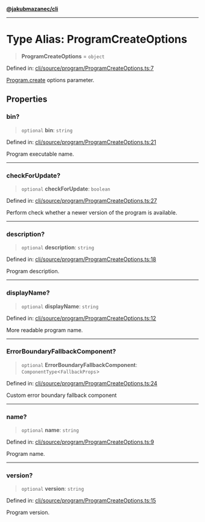 [**@jakubmazanec/cli**](../README.md)

---

# Type Alias: ProgramCreateOptions

> **ProgramCreateOptions** = `object`

Defined in:
[cli/source/program/ProgramCreateOptions.ts:7](https://github.com/jakubmazanec/tools/blob/6fe16df773d5da14c29261ea934e72b3f99fabb7/packages/cli/source/program/ProgramCreateOptions.ts#L7)

[Program.create](../classes/Program.md#create) options parameter.

## Properties

### bin?

> `optional` **bin**: `string`

Defined in:
[cli/source/program/ProgramCreateOptions.ts:21](https://github.com/jakubmazanec/tools/blob/6fe16df773d5da14c29261ea934e72b3f99fabb7/packages/cli/source/program/ProgramCreateOptions.ts#L21)

Program executable name.

---

### checkForUpdate?

> `optional` **checkForUpdate**: `boolean`

Defined in:
[cli/source/program/ProgramCreateOptions.ts:27](https://github.com/jakubmazanec/tools/blob/6fe16df773d5da14c29261ea934e72b3f99fabb7/packages/cli/source/program/ProgramCreateOptions.ts#L27)

Perform check whether a newer version of the program is available.

---

### description?

> `optional` **description**: `string`

Defined in:
[cli/source/program/ProgramCreateOptions.ts:18](https://github.com/jakubmazanec/tools/blob/6fe16df773d5da14c29261ea934e72b3f99fabb7/packages/cli/source/program/ProgramCreateOptions.ts#L18)

Program description.

---

### displayName?

> `optional` **displayName**: `string`

Defined in:
[cli/source/program/ProgramCreateOptions.ts:12](https://github.com/jakubmazanec/tools/blob/6fe16df773d5da14c29261ea934e72b3f99fabb7/packages/cli/source/program/ProgramCreateOptions.ts#L12)

More readable program name.

---

### ErrorBoundaryFallbackComponent?

> `optional` **ErrorBoundaryFallbackComponent**: `ComponentType`\<`FallbackProps`\>

Defined in:
[cli/source/program/ProgramCreateOptions.ts:24](https://github.com/jakubmazanec/tools/blob/6fe16df773d5da14c29261ea934e72b3f99fabb7/packages/cli/source/program/ProgramCreateOptions.ts#L24)

Custom error boundary fallback component

---

### name?

> `optional` **name**: `string`

Defined in:
[cli/source/program/ProgramCreateOptions.ts:9](https://github.com/jakubmazanec/tools/blob/6fe16df773d5da14c29261ea934e72b3f99fabb7/packages/cli/source/program/ProgramCreateOptions.ts#L9)

Program name.

---

### version?

> `optional` **version**: `string`

Defined in:
[cli/source/program/ProgramCreateOptions.ts:15](https://github.com/jakubmazanec/tools/blob/6fe16df773d5da14c29261ea934e72b3f99fabb7/packages/cli/source/program/ProgramCreateOptions.ts#L15)

Program version.

